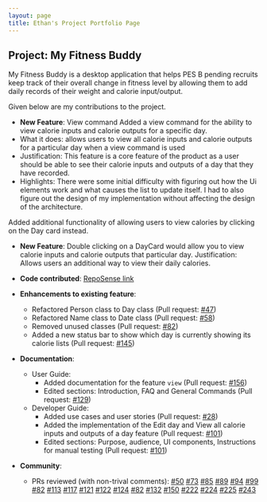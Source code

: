 ```yaml
---
layout: page
title: Ethan's Project Portfolio Page
---
```


## Project: My Fitness Buddy

My Fitness Buddy is a desktop application that helps PES B pending recruits keep track of their
overall change in fitness level by allowing them to add daily records of their weight and calorie input/output.  
           
Given below are my contributions to the project.

* **New Feature**: View command
Added a view command for the ability to view calorie inputs and calorie outputs for a specific day.
* What it does: allows users to view all calorie inputs and calorie outputs for a particular day when a view command is used
* Justification: This feature is a core feature of the product as a user should be 
able to see their calorie inputs and outputs of a day that they have recorded. 
* Highlights: There were some initial difficulty with figuring out how the Ui 
elements work and what causes the list to update itself. I had to also figure out 
the design of my implementation without affecting the design of the architecture.   
                   
Added additional functionality of allowing users to view calories by clicking on the Day card instead. 

* **New Feature**: Double clicking on a DayCard would allow you to view calorie inputs and calorie outputs that particular day.
Justification: Allows users an additional way to view their daily calories. 

* **Code contributed**: [RepoSense link](https://nus-cs2103-ay2021s1.github.io/tp-dashboard/#breakdown=true&search=ethanso56)

* **Enhancements to existing feature**:
    * Refactored Person class to Day class (Pull request: [\#47](https://github.com/AY2021S1-CS2103T-W11-3/tp/pull/47))
    * Refactored Name class to Date class (Pull request: [\#58](https://github.com/AY2021S1-CS2103T-W11-3/tp/pull/58))
    * Removed unused classes (Pull request: [\#82](https://github.com/AY2021S1-CS2103T-W11-3/tp/pull/82))
    * Added a new status bar to show which day is currently showing its calorie lists (Pull request: [\#145](https://github.com/AY2021S1-CS2103T-W11-3/tp/pull/145))
    
* **Documentation**:
    * User Guide:
        * Added documentation for the feature `view` (Pull request: [\#156](https://github.com/AY2021S1-CS2103T-W11-3/tp/pull/156))
        * Edited sections: Introduction, FAQ and General Commands (Pull request: [\#129](https://github.com/AY2021S1-CS2103T-W11-3/tp/pull/129))
    * Developer Guide:
        * Added use cases and user stories (Pull request: [\#28](https://github.com/AY2021S1-CS2103T-W11-3/tp/pull/28))
        * Added the implementation of the Edit day and View all calorie inputs and outputs of a day feature (Pull request: [\#101](https://github.com/AY2021S1-CS2103T-W11-3/tp/pull/101))
        * Edited sections: Purpose, audience, UI components, Instructions for manual testing (Pull request: [\#101](https://github.com/AY2021S1-CS2103T-W11-3/tp/pull/101))
            
* **Community**:
    * PRs reviewed (with non-trival comments):
    [\#50](https://github.com/AY2021S1-CS2103T-W11-3/tp/pull/50)
    [\#73](https://github.com/AY2021S1-CS2103T-W11-3/tp/pull/73)
    [\#85](https://github.com/AY2021S1-CS2103T-W11-3/tp/pull/85)
    [\#89](https://github.com/AY2021S1-CS2103T-W11-3/tp/pull/89)
    [\#94](https://github.com/AY2021S1-CS2103T-W11-3/tp/pull/94)
    [\#99](https://github.com/AY2021S1-CS2103T-W11-3/tp/pull/99)
    [\#82](https://github.com/AY2021S1-CS2103T-W11-3/tp/pull/82)
    [\#113](https://github.com/AY2021S1-CS2103T-W11-3/tp/pull/113)
    [\#117](https://github.com/AY2021S1-CS2103T-W11-3/tp/pull/117)
    [\#121](https://github.com/AY2021S1-CS2103T-W11-3/tp/pull/121)
    [\#122](https://github.com/AY2021S1-CS2103T-W11-3/tp/pull/122)
    [\#124](https://github.com/AY2021S1-CS2103T-W11-3/tp/pull/124)
    [\#82](https://github.com/AY2021S1-CS2103T-W11-3/tp/pull/82)
    [\#132](https://github.com/AY2021S1-CS2103T-W11-3/tp/pull/132)
    [\#150](https://github.com/AY2021S1-CS2103T-W11-3/tp/pull/150)
    [\#222](https://github.com/AY2021S1-CS2103T-W11-3/tp/pull/222)
    [\#224](https://github.com/AY2021S1-CS2103T-W11-3/tp/pull/224)
    [\#225](https://github.com/AY2021S1-CS2103T-W11-3/tp/pull/225)
    [\#243](https://github.com/AY2021S1-CS2103T-W11-3/tp/pull/243)

   

